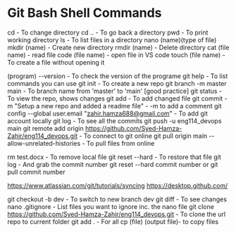 # Git Bash Shell Commands
cd - To change directory
cd .. - To go back a directory
pwd - To print working directory
ls - To list files in a directory
nano (name)(type of file)
mkdir (name) - Create new directory
rmdir (name) - Delete directory
cat (file name) - read file
code (file name) - open file in VS code
touch (file name) - To create a file without opening it 

(program) --version - To check the version of the programe
git help - To list commands you can use 
git init - To create a new repo
git branch -m master main - To branch name from 'master' to 'main' [good practice]
git status - To view the repo, shows changes
git add - To add changed file
git commit -m "Setup a new repo and added a readme file" - -m to add a comment
git config --global user.email "zahir.hamza688@gmail.com" - To add git account locally
git log - To see all the commits
git push -u eng114_devops main
git remote add origin https://github.com/Syed-Hamza-Zahir/eng114_devops.git - To connect to git online
git pull origin main --allow-unrelated-histories - To pull files from online

rm test.docx -  To remove local file 
git reset --hard - To restore that file
git log - And grab the commit number
git reset --hard commit number 
or git pull commit number

https://www.atlassian.com/git/tutorials/syncing
https://desktop.github.com/

git checkout -b dev - To switch to new branch dev
git diff - To see changes 
nano .gitignore - List files you want to ignore inc. the nano file
git clone https://github.com/Syed-Hamza-Zahir/eng114_devops.git - To clone the url repo to current folder 
git add . - For all
cp (file) (output file)- to copy files




